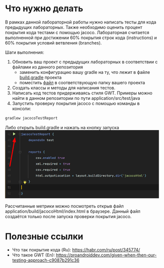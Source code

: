 # Что нужно делать

В рамках данной лабораторной работы нужно написать тесты для кода
предыдущих лабораторных. Также необходимо оценить процент покрытия кода тестами с помощью jacoco.
Лабораторная считается выполненной при достижении 60% покрытия строк кода (instructions) 
и 60% покрытия условий ветвления (branches).

Шаги выполнения: 
1) Обновить ваш проект с предыдущих лабораторных в соответствии с файлами из данного репозитория
   * заменить конфигурацию вашу gradle на ту, что лежит в файле [build.gradle](application/build.gradle) проекта 
   * поместить [файл](application/src/main/resources/lombok.config) в соответствующую папку вашего проекта
2) Создать классы и методы для написания тестов.
3) Написать код тестов придерживаясь стиля GWT. Примеры можно найти в данном репозитории по пути application/src/test/java
4) Запустить проверку покрытия jacoco с помощью команды в консоли:
```bash
gradlew jacocoTestReport
```
Либо открыть build.gradle и нажать на кнопку запуска 
![img.png](img.png)

Рассчитанные метрики можно посмотреть открыв файл application/build/jacocoHtml/index.html
в браузере. Данный файл создаётся только после запуска проверки покрытия jacoco.


# Полезные ссылки
* Что так покрытие кода (Ru): https://habr.com/ru/post/345774/
* Что такое GWT (En): https://proandroiddev.com/given-when-then-our-testing-approach-c9087b291c36